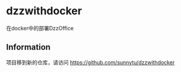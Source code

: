 dzzwithdocker
=============

在docker中的部署DzzOffice

Information
-----------

项目移到新的仓库，请访问 <https://github.com/sunnytu/dzzwithdocker> 
